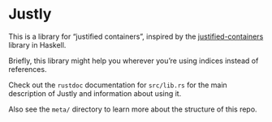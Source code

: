 # Justly

This is a library for “justified containers”,
inspired by the [justified-containers] library in Haskell.

Briefly, this library might help you
wherever you’re using indices instead of references.

Check out the `rustdoc` documentation for `src/lib.rs`
for the main description of Justly
and information about using it.

Also see the `meta/` directory
to learn more about the structure of this repo.

[justified-containers]: https://hackage.haskell.org/package/justified-containers

